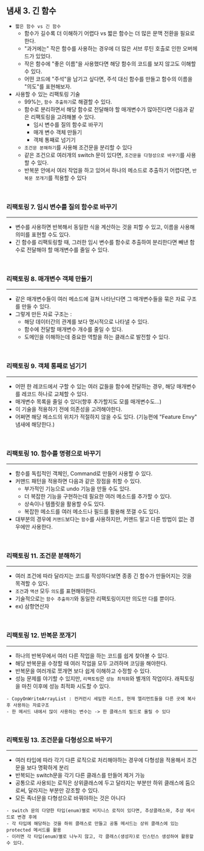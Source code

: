 ## 냄새 3. 긴 함수
+ `짧은 함수 vs 긴 함수`
  + 함수가 길수록 더 이해하기 어렵다 vs 짧은 함수는 더 많은 문맥 전환을 필요로 한다.
  + "과거에는" 작은 함수를 사용하는 경우에 더 많은 서브 루틴 호출로 인한 오버헤드가 있었다.
  + 작은 함수에 "좋은 이름"을 사용했다면 해당 함수의 코드를 보지 않고도 이해할 수 있다.
  + 어떤 코드에 "주석"을 남기고 싶다면, 주석 대신 함수를 만들고 함수의 이름을 "의도"를 표현해보자.
+ 사용할 수 있는 리팩토링 기술
  + 99%는, `함수 추출하기`로 해결할 수 있다.
  + 함수로 분리하면서 해당 함수로 전달해야 할 매개변수가 많아진다면 다음과 같은 리팩토링을 고려해볼 수 있다.
    + 임시 변수를 질의 함수로 바꾸기
    + 매개 변수 객체 만들기
    + 객체 통째로 넘기기
  + `조건문 분해하기`를 사용해 조건문을 분리할 수 있다
  + 같은 조건으로 여러개의 switch 문이 있다면, `조건문을 다형성으로 바꾸기`를 사용할 수 있다.
  + 반복문 안에서 여러 작업을 하고 있어서 하나의 메소드로 추출하기 어렵다면, `반복문 쪼개기`를 적용할 수 있다

<br>

### 리팩토링 7. 임시 변수를 질의 함수로 바꾸기
---
+ 변수를 사용하면 반복해서 동일한 식을 계산하는 것을 피할 수 있고, 이름을 사용해 의미를 표현할 수도 있다.
+ 긴 함수를 리팩토링할 때, 그러한 임시 변수를 함수로 추출하여 분리한다면 빼낸 함수로 전달해야 할 매개변수를 줄일 수 있다.


<br>

### 리팩토링 8. 매개변수 객체 만들기
---
+ 같은 매개변수들이 여러 메소드에 걸쳐 나타난다면 그 매개변수들을 묶은 자료 구조를 만들 수 있다.
+ 그렇게 만든 자료 구조는 :
  + 해당 데이터간의 관계를 보다 명시적으로 나타낼 수 있다.
  + 함수에 전달할 매개변수 개수를 줄일 수 있다.
  + 도메인을 이해하는데 중요한 역할을 하는 클래스로 발전할 수 있다. 

<br>

### 리팩토링 9. 객체 통째로 넘기기
---
+ 어떤 한 레코드에서 구할 수 있는 여러 값들을 함수에 전달하는 경우, 해당 매개변수를 레코드 하나로 교체할 수 있다.
+ 매개변수 목록을 줄일 수 있다(향후 추가할지도 모를 매개변수도...)
+ 이 기술을 적용하기 전에 의존성을 고려해야한다.
+ 어쩌면 해당 메소드의 위치가 적절하지 않을 수도 있다. (기능편에 "Feature Envy" 냄새에 해당한다.)

<br>

### 리팩토링 10. 함수를 명령으로 바꾸기
---
+ 함수를 독립적인 객체인, Command로 만들어 사용할 수 있다.
+ 커맨드 패턴을 적용하면 다음과 같은 장점을 취할 수 있다.
  + 부가적인 기능으로 undo 기능을 만들 수도 있다.
  + 더 복잡한 기능을 구현하는데 필요한 여러 메소드를 추가할 수 있다.
  + 상속이나 템플릿을 활용할 수도 있다.
  + 복잡한 메소드를 여러 메소드나 필드를 활용해 쪼갤 수도 있다.
+ 대부분의 경우에 `커맨드`보다는 `함수`를 사용하지만, 커맨드 말고 다른 방법이 없는 경우에만 사용한다.


<br>

### 리팩토링 11. 조건문 분해하기
---
+ 여러 조건에 따라 달라지는 코드를 작성하다보면 종종 긴 함수가 만들어지는 것을 목격할 수 있다.
+ `조건`과 `액션` 모두 `의도`를 표현해야한다.
+ 기술적으로는 `함수 추출하기`와 동일한 리팩토링이지만 의도만 다를 뿐이다.
+ ex) 삼항연산자


<br>

### 리팩토링 12. 반복문 쪼개기
---
+ 하나의 반복무에서 여러 다른 작업을 하는 코드를 쉽게 찾아볼 수 있다.
+ 해당 반복문을 수정할 때 여러 작업을 모두 고려하며 코딩을 해야한다.
+ 반복문을 여러개로 쪼개면 보다 쉽게 이해하고 수정할 수 있다.
+ 성능 문제를 야기할 수 있지만, `리팩토링`은 `성능 최적화`와 별개의 작업이다. 래픽토링을 마친 이후에 성능 최적화 시도할 수 있다.

```
- CopyOnWriteArrayList : 컨커런시 세잎한 리스트, 현재 엘리먼트들을 다른 곳에 복사 후 사용하는 자료구조
- 한 메서드 내에서 많이 사용하는 변수는 -> 한 클래스의 필드로 올릴 수 있다 
```

<br>

### 리팩토링 13. 조건문을 다형성으로 바꾸기
---
+ 여러 타입에 따라 각기 다른 로직으로 처리해야하는 경우에 다형성을 적용해서 조건문을 보다 명확하게 분리
+ 반복되는 switch문을 각기 다른 클래스를 만들어 제거 가능
+ 공통으로 사용되는 로직은 상위클래스에 두고 달라지는 부분만 하위 클래스에 둠으로써, 달라지는 부분만 강조할 수 있다.
+ 모든 족너문을 다형성으로 바꿔야하는 것은 아니다

```
- switch 문의 다양한 타입(enum)별로 비지니스 로직이 있다면, 추상클래스와, 추상 메서드로 변경 후에
- 각 타입에 해당하는 것을 하위 클래스로 만들고 공통 메서드는 상위 클래스에 있는 protected 메서드를 활용
- 이러면 각 타입(enum)별로 나누지 않고, 각 클래스(생성자)로 인스턴스 생성하여 활용할 수 있다.
```
